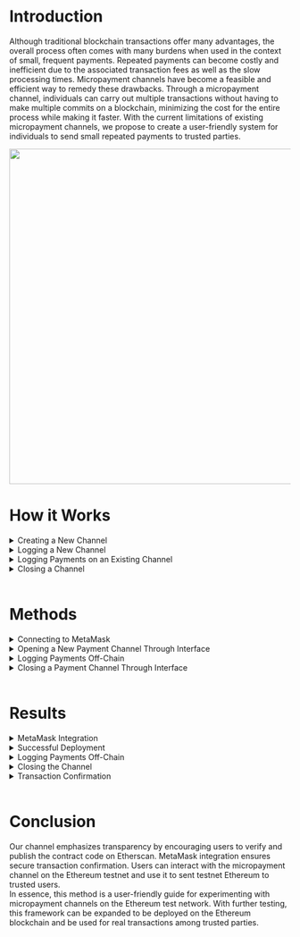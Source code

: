 
# Introduction 
Although traditional blockchain transactions offer many advantages, the overall process often comes with many burdens when used in the context of small, frequent payments. Repeated payments can become costly and inefficient due to the associated transaction fees as well as the slow processing times. Micropayment channels have become a feasible and efficient way to remedy these drawbacks. Through a micropayment channel, individuals can carry out multiple transactions without having to make multiple commits on a blockchain, minimizing the cost for the entire process while making it faster. With the current limitations of existing micropayment channels, we propose to create a user-friendly system for individuals to send small repeated payments to trusted parties.
 <br>


<img src="https://github.com/medhaupadhyay/Micropayment-Channel-Public-Website/assets/81603081/ab241105-ac5c-411b-8478-d4e785649a58" style="height:600px;">



<br>

# How it Works 
<details>
<summary> Creating a New Channel </summary>
• Launch index.html and styles.css locally on your computer <br>
• Login with MetaMask and connect your account <br>
• Under ”Create New Channel”, enter your MetaMask address as the ”Sender Wallet Address” <br>
• Enter the ”Receiver Wallet Address”; this is the account you will be sending Ethereum to <br>
• Enter the "Deployment Amount"; this is the initial amount that will be stored in the payment channel as soon as it is opened <br>
• Enter the "Expiration Time"; if the amount of time specified passes and the receiver does not cash out their payments, the Ethereum will be returned to the sender <br>
• Click "Save Address"; a popup should appear so that user can confirm the input is correct <br>
• Click "Deploy Contract" <br>
• Check your MetaMask account and click on the transaction that just occurred <br>
• Click "View on Etherscan" and copy the contract address; keep this for your records <br> <br>
</details>


<details>
<summary>Logging a New Channel</summary>
• Enter the contract address of the newly created contract under ”Log a New Channel” <br>
• Click ”Submit” <br><br>
</details>


<details>
<summary>Logging Payments on an Existing Channel</summary>
• Under ”Log Payments on an Existing Channel”, enter the contract address <br>
• Input the amount of Ethereum you would like to send to the receiver <br>
• Click ”Log Payment” <br>
• Save the unique signature that is generated <br><br>
</details>


<details>
<summary>Closing a Channel</summary>
• Note: this action is irreversible <br>
• Enter the contract address under ”Close Channel” <br>
• Enter the most recently generated signature <br>
• Click ”Close Channel” <br>
• The receiver should receive the Ethereum once the transaction goes through <br>
• The channel will officially close and can no longer be interacted with from this point <br>
</details>
<br>


# Methods
<details>
<summary>Connecting to MetaMask</summary>
Users will be provided a field where they can input their address as well as the receiver's address to connect to MetaMask and begin the transaction process. This was implemented through the integration of Solidity smart contracts (converted to bytecode) and JavaScript, which were used to build the functionalities of the front-end interface. The smart contract acts as the MetaMask connection, while the program written in JavaScript executes the entire process from start to finish. <br><br>
</details> 

<details>
<summary>Opening a New Payment Channel Through Interface</summary>
Like the Connecting to MetaMask feature, opening a new payment channel involves the integration of Solidity and JavaScript. The smart contract will initiate the transaction history between the sender and receiver, and open a payment channel between the two parties. (Note: The user will not have to worry about the "contract address", as it will be stored and implemented in the back-end.) Once the addresses are verified as existing addresses, the sender will be permitted to enter an amount that they wish to send to the recipient. A unique signature will be generated and the sender will be expected to store and save this signature for future reference or when the parties wish to close the current channel. Once the payment channel is open, the sender can send more transactions -- which will be logged off-chain -- as long as needed or until the channel has been closed. <br><br>
</details> 

<details>
<summary>Logging Payments Off-Chain</summary>
This feature was implemented using key-value pairs in local storage. Each contract address serves as a key and the amount that the sender owes the receiver is the value. When a new channel is logged, the contract address is registered in local storage with a value of zero. When a new payment is logged, the existing value is increased by the given amount. The new total amount owed is set as the value for that contract key. This value is then displayed to the user in a pop up message, so they are aware of how much they owe the receiver and that the payment was logged. <br>
Along with every logged transaction, a unique signature is generated using web3.js. This signature must be inputted when the channel is closed in order to validate the transaction. <br>
Since the total amount due is updated as the information comes in, closing the channel simply involves transferring the recorded dues from the sender to the receiver. <br><br>
</details> 

<details>
<summary>Closing a Payment Channel Through Interface</summary>
Closing the payment channel integrates the smart contract and includes a function that allows the user to close the current payment channel. The user must input the unique signature that was generated when the latest payment was logged. It is crucial that the user uses the most recently generated signature in order to ensure that the receiver receives the full payment. After following the prompts, the user will be able to close the channel. The user will also be shown a warning that this action cannot be reversed. Once the payment channel closes, all transactions made from start to end will tally and be sent to the receiver in whole. <br> <br>
</details> <br>

# Results 
<details>
<summary>MetaMask Integration</summary>
The integration with MetaMask ensures that transactions, including contract deployment and interactions, are authenticated and confirmed by the user.
<br><br>
</details> 

<details>
<summary>Successful Deployment</summary>
The smart contract can be deployed traditionally or through our interface. Once deployed, the contract will be recorded on the Ethereum blockchain using the MetaMask account specified during the process.
<br><br>
</details> 

<details>
<summary>Logging Payments Off-Chain</summary>
Once the contract is deployed, users can log payments off-chain using our interface. The payment logs will be stored locally on their computer, and the running total will be displayed to the user.
<br><br>
</details> 

<details>
<summary>Closing the Channel</summary>
Once the sender and receiver decide that it is time to close the channel, they can do so through our interface. This involves sending the amount owed from the sender to the receiver and closing the contract. By only making one lump sum transaction, there will be significantly less fees than having to record each transaction on the blockchain individually.
<br><br>
</details> 

<details>
<summary>Transaction Confirmation</summary>
Users confirm transactions through MetaMask, providing an additional layer of security and control over their Ethereum wallet.
<br><br>
</details> 
<br>

# Conclusion
Our channel emphasizes transparency by encouraging users to verify and publish the contract code on Etherscan. MetaMask integration ensures secure transaction confirmation. Users can interact with the micropayment channel on the Ethereum testnet and use it to sent testnet Ethereum to trusted users. <br>
In essence, this method is a user-friendly guide for experimenting with micropayment channels on the Ethereum test network. With further testing, this framework can be expanded to be deployed on the Ethereum blockchain and be used for real transactions among trusted parties.

